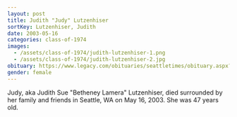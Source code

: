 ```yaml
---
layout: post
title: Judith "Judy" Lutzenhiser
sortKey: Lutzenhiser, Judith
date: 2003-05-16
categories: class-of-1974
images:
  - /assets/class-of-1974/judith-lutzenhiser-1.png
  - /assets/class-of-1974/judith-lutzenhiser-2.jpg
obituary: https://www.legacy.com/obituaries/seattletimes/obituary.aspx?n=judith-sue-lutzenhiser-betheney-lamera&pid=1031983
gender: female
---
```

Judy, aka Judith Sue "Betheney Lamera" Lutzenhiser, died surrounded by her family and friends in Seattle, WA on May 16, 2003. She was 47 years old.
